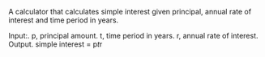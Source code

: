 
A calculator that calculates simple interest given principal, annual rate of interest and time period in years.

Input:.
   p, principal amount.
   t, time period in years.
   r, annual rate of interest.
Output.
   simple interest = p*t*r
